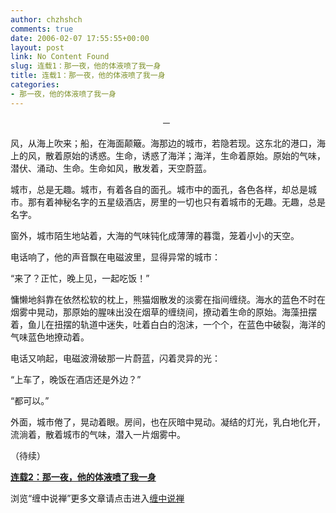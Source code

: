 ```yaml
---
author: chzhshch
comments: true
date: 2006-02-07 17:55:55+00:00
layout: post
link: No Content Found
slug: 连载1：那一夜，他的体液喷了我一身
title: 连载1：那一夜，他的体液喷了我一身
categories:
- 那一夜，他的体液喷了我一身
---
```


			

                                      一

风，从海上吹来；船，在海面颠簸。海那边的城市，若隐若现。这东北的港口，海上的风，散着原始的诱惑。生命，诱惑了海洋；海洋，生命着原始。原始的气味，潜伏、涌动、生命。生命如风，散发着，天空蔚蓝。

城市，总是无趣。城市，有着各自的面孔。城市中的面孔，各色各样，却总是城市。那有着神秘名字的五星级酒店，房里的一切也只有着城市的无趣。无趣，总是名字。

窗外，城市陌生地站着，大海的气味钝化成薄薄的暮霭，笼着小小的天空。

电话响了，他的声音飘在电磁波里，显得异常的城市：

“来了？正忙，晚上见，一起吃饭！”

慵懒地斜靠在依然松软的枕上，熊猫烟散发的淡雾在指间缠绕。海水的蓝色不时在烟雾中晃动，那原始的腥味出没在烟草的缠绕间，撩动着生命的原始。海藻扭摆着，鱼儿在扭摆的轨道中迷失，吐着白白的泡沫，一个个，在蓝色中破裂，海洋的气味蓝色地撩动着。

电话又响起，电磁波滑破那一片蔚蓝，闪着灵异的光：

“上车了，晚饭在酒店还是外边？”

“都可以。”

外面，城市倦了，晃动着眼。房间，也在灰暗中晃动。凝结的灯光，乳白地化开，流淌着，散着城市的气味，潜入一片烟雾中。

（待续）

[**连载2：那一夜，他的体液喷了我一身**](http://blog.sina.com.cn/u/486e105c01000209)

浏览“缠中说禅”更多文章请点击进入[缠中说禅](http://blog.sina.com.cn/m/chzhshch)
